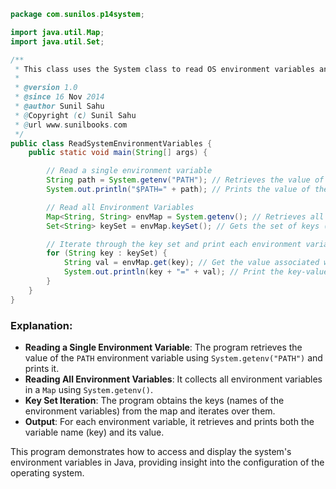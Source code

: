 
```java
package com.sunilos.p14system;

import java.util.Map;
import java.util.Set;

/**
 * This class uses the System class to read OS environment variables and print them.
 * 
 * @version 1.0
 * @since 16 Nov 2014
 * @author Sunil Sahu
 * @Copyright (c) Sunil Sahu
 * @url www.sunilbooks.com
 */
public class ReadSystemEnvironmentVariables {
    public static void main(String[] args) {

        // Read a single environment variable
        String path = System.getenv("PATH"); // Retrieves the value of the PATH environment variable
        System.out.println("$PATH=" + path); // Prints the value of the PATH variable

        // Read all Environment Variables
        Map<String, String> envMap = System.getenv(); // Retrieves all environment variables as a Map
        Set<String> keySet = envMap.keySet(); // Gets the set of keys (variable names)

        // Iterate through the key set and print each environment variable and its value
        for (String key : keySet) {
            String val = envMap.get(key); // Get the value associated with the key
            System.out.println(key + "=" + val); // Print the key-value pair
        }
    }
}
```

### Explanation:
- **Reading a Single Environment Variable**: The program retrieves the value of the `PATH` environment variable using `System.getenv("PATH")` and prints it.
- **Reading All Environment Variables**: It collects all environment variables in a `Map` using `System.getenv()`.
- **Key Set Iteration**: The program obtains the keys (names of the environment variables) from the map and iterates over them.
- **Output**: For each environment variable, it retrieves and prints both the variable name (key) and its value.

This program demonstrates how to access and display the system's environment variables in Java, providing insight into the configuration of the operating system.
